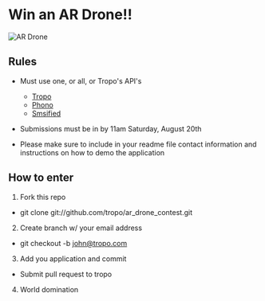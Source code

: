 Win an AR Drone!!
==================

![AR Drone](http://assets.gearlive.com/blogimages/parros-ar_drone-copter.jpg)


Rules
------
* Must use one, or all, or Tropo's API's
  * [Tropo](http://tropo.com/ "Tropo")
  * [Phono](http://phono.com/ "Phono")  
  * [Smsified](http://smsified.com/ "Smsified")  

* Submissions must be in by 11am Saturday, August 20th
* Please make sure to include in your readme file contact information and instructions on how to demo the application


How to enter
--------
1. Fork this repo
  * git clone git://github.com/tropo/ar_drone_contest.git
2. Create branch w/ your email address
  *  git checkout -b john@tropo.com
3. Add you application and commit
  * Submit pull request to tropo
4. World domination
